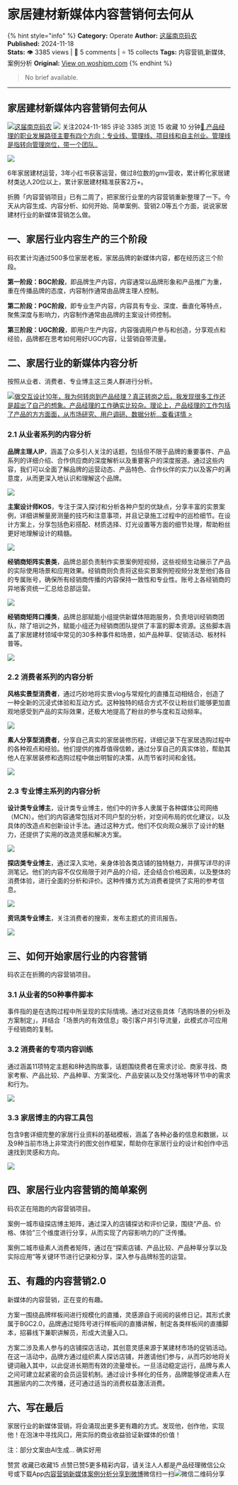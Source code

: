 # 家居建材新媒体内容营销何去何从
{% hint style="info" %}
**Category:** Operate
**Author:** [这届南京码农](https://www.woshipm.com/u/957299)
**Published:** 2024-11-18  
**Stats:** 👁️ 3385 views | 💬 5 comments | ⭐ 15 collects
**Tags:** 内容营销,新媒体,案例分析
**Original:** [View on woshipm.com](https://www.woshipm.com/operate/6141897.html)
{% endhint %}
> No brief available.

---

## 家居建材新媒体内容营销何去何从

[![](https://static.woshipm.com/view/woshipm_api_def_20231121172607_5326.jpeg?imageView2/1/w/72/h/72/q/100)](https://www.woshipm.com/u/957299)[这届南京码农](https://www.woshipm.com/u/957299) ![](https://static.woshipm.com/tag/1101_1@2x.png) 关注2024-11-185 评论 3385 浏览 15 收藏 10 分钟[🔗 产品经理的职业发展路径主要有四个方向：专业线、管理线、项目线和自主创业。管理线是指转向管理岗位，带一个团队..](https://ke.qidianla.com/courses/90pm)

![](https://image.woshipm.com/2023/04/20/0ffc7280-df4b-11ed-81f2-00163e0b5ff3.jpg)

6年家居建材运营，3年小红书获客运营，做过8位数的gmv营收，累计孵化家居建材类达人20位以上，累计家居建材精准获客2万+。

折腾「内容营销项目」已有二周了，把家居行业里的内容营销重新整理了一下。今天从内容生成、内容分析、如何开始、简单案例、营销2.0等五个方面，说说家居建材行业的新媒体营销怎么做。

## 一、家居行业内容生产的三个阶段

码农累计沟通过500多位家居老板，家居品牌的新媒体内容，都在经历这三个阶段。

**第一阶段：BGC阶段**，即品牌生产内容，内容通常以品牌形象和产品推广为重，重在传播品牌的态度，内容制作通常由品牌主理人控制。

**第二阶段：PGC阶段**，即专业生产内容，内容具有专业、深度、垂直化等特点，聚焦深度与影响力，内容制作通常由品牌的主案设计师控制。

**第三阶段：UGC阶段**，即用户生产内容，内容强调用户参与和创造，分享观点和经验，品牌都在思考如何用好UGC内容，让营销自带流量。

## 二、家居行业的新媒体内容分析

按照从业者、消费者、专业博主这三类人群进行分析。

[![](https://image.woshipm.com/2023/08/02/769bf6f4-30e6-11ee-b3cb-00163e0b5ff3.png)做交互设计10年，我为何转岗到产品经理？真正转岗之后，我发现很多工作还是超出了自己的想象。产品经理的工作确实比较杂。理论上，产品经理的工作包括了产品的方方面面，从市场研究、用户调研、数据分析...查看详情 >](https://ke.qidianla.com/courses/bcpm)

### 2.1 从业者系列的内容分析

**品牌主理人IP**，涵盖了众多引人关注的话题，包括但不限于品牌的重要事件、产品系列的详细介绍、合作供应商的深度解析以及重要客户的深度报道。通过这些内容，我们可以全面了解品牌的运营动态、产品特色、合作伙伴的实力以及客户的满意度，从而更深入地认识和理解这个品牌。

![](https://image.woshipm.com/2024/11/17/bbd3fb66-a4f5-11ef-84c2-00163e0b5ff3.jpg)

**主案设计师KOS**，专注于深入探讨和分析各种户型的优缺点，分享丰富的实景案例，详细讲解量房测量的技巧和注意事项，并且记录施工过程中的巡检细节。在设计方案上，分享包括色彩搭配、材质选择、灯光设置等方面的细节处理，帮助粉丝更好地理解设计的精髓。

![](https://image.woshipm.com/2024/11/17/b3e3f28c-a4ee-11ef-abf0-00163e0b5ff3.jpeg)

**经销商矩阵实景类**，品牌总部负责制作实景案例短视频，这些视频生动展示了产品的实际使用场景和应用效果。经销商则负责将这些实景案例短视频分发至他们各自的专属账号，确保所有经销商传播的内容保持一致性和专业性。账号上各经销商的异地客资统一汇总给总部运营。

![](https://image.woshipm.com/2024/11/17/3efb7d52-a4f6-11ef-9e12-00163e0b5ff3.jpg)

**经销商矩阵口播类**，品牌总部赋能小组提供新媒体陪跑服务，负责培训经销商团队，除了培训之外，赋能小组还为经销商团队提供了丰富的脚本资源。这些脚本涵盖了家居建材领域中常见的30多种事件和场景，如产品种草、促销活动、板材科普等。

![](https://image.woshipm.com/2024/11/17/4f6b30a6-a4f6-11ef-84c2-00163e0b5ff3.jpg)

### 2.2 消费者系列的内容分析

**风格实景型消费者**，通过巧妙地将实景vlog与常规化的直播互动相结合，创造了一种全新的沉浸式体验和互动方式。这种独特的结合方式不仅让粉丝们能够更加直观地感受到产品的实际效果，还极大地提高了粉丝的参与度和互动频率。

![](https://image.woshipm.com/2024/11/17/656c173a-a4f6-11ef-baf4-00163e0b5ff3.jpg)

**素人分享型消费者**，分享自己真实的家居装修历程，详细记录下在家居选购过程中的各种观点和经验。他们提供的推荐值得信赖，通过分享自己的真实体验，帮助其他人在家居装修和选购过程中做出明智的决策，从而节省时间和金钱。

![](https://image.woshipm.com/2024/11/17/7409b54a-a4f6-11ef-84c2-00163e0b5ff3.jpg)

### 2.3 专业博主系列的内容分析

**设计类专业博主**，设计类专业博主，他们中的许多人隶属于各种媒体公司网络（MCN）。他们的内容通常包括对不同户型的分析，对空间布局的优化建议，以及具体的改造点和创新设计手法。通过这种方式，他们不仅向观众展示了设计的魅力，还提供了实用的改造灵感和解决方案。

![](https://image.woshipm.com/2024/11/17/a7a85faa-a4f6-11ef-baf4-00163e0b5ff3.jpg)

**探店类专业博主**，通过深入实地，亲身体验各类店铺的独特魅力，并撰写详尽的评测笔记。他们的内容不仅仅局限于对产品的介绍，还会结合价格因素，以及整体的消费体验，进行全面的分析和评价。这种传播方式为消费者提供了实用的参考信息。

![](https://image.woshipm.com/2024/11/17/b7f16d70-a4f6-11ef-baf4-00163e0b5ff3.jpg)

**资讯类专业博主**，关注消费者的搜索，发布主题式的资讯报告。

![](https://image.woshipm.com/2024/11/17/c7ff53a8-a4f6-11ef-8c74-00163e0b5ff3.jpg)

## 三、如何开始家居行业的内容营销

码农正在折腾的内容营销项目。

### 3.1 从业者的50种事件脚本

事件指的是在选购过程中所呈现的实际情境。通过对这些具体「选购场景的分析及方案制定」，并结合「场景内的有效信息」吸引客户并引导流量，此模式亦可应用于经销商的复制。

### 3.2 消费者的专项内容训练

通过涵盖11项特定主题和8种选购故事，话题围绕费者在需求讨论、商家寻找、商家考察、产品比较、产品种草、方案深化、产品安装以及交付落地等环节中的需求和行为。

![](https://image.woshipm.com/2024/11/17/ed84a826-a4f6-11ef-9e12-00163e0b5ff3.jpg)

### 3.3 家居博主的内容工具包

包含9套详细完整的家居行业资料的基础模板，涵盖了各种必备的信息和数据，以及9种当前市场上非常流行的图文创作框架，帮助你在家居行业的设计和创作中迅速找到灵感和方向。

![](https://image.woshipm.com/2024/11/17/02dde96c-a4f7-11ef-baf4-00163e0b5ff3.jpg)

## 四、家居行业内容营销的简单案例

码农正在陪跑的内容营销项目。

案例一城市级探店博主矩阵，通过深入的店铺探访和评价记录，围绕“产品、价格、体验”三个维度进行分享，从而实现了内容影响力的广泛传播。

案例二城市级素人消费者矩阵，通过在“探索店铺、产品比较、产品种草分享以及实际应用”等关键环节进行记录和分享，深入参与品牌标签的运营。

## 五、有趣的内容营销2.0

新媒体的内容营销，正在变的有趣。

方案一围绕品牌样板间进行规模化的直播，灵感源自于阅阅的装修日记，其形式隶属于BGC2.0，品牌通过矩阵号进行样板间的直播讲解，制定各类样板间的直播脚本，招募线下兼职讲解员，形成大流量入口。

方案二涉及素人参与的店铺探店活动，其创意灵感来源于某建材市场的促销活动。在这一活动中，品牌方通过组织素人探访店铺，并邀请他们参与，从而巧妙地将关键词融入其中，以此促进长期而有效的流量增长。一旦活动稳定运行，品牌与素人之间可建立起紧密的会员运营机制。通过设计多样化的任务，品牌能够促进素人在其圈层内的二次传播，还可通过适当的消费权益激活消费。

## 六、写在最后

家居行业的新媒体营销，将会涌现出更多更有趣的方式。发现他，创作他，实现他！在泡沫中寻找风口，用实际的商业收益验证新媒体的价值！

注：部分文案由AI生成… 确实好用

赞赏 收藏已收藏15 点赞已赞5更多精彩内容，请关注人人都是产品经理微信公众号或下载App[内容营销](https://www.woshipm.com/tag/%e5%86%85%e5%ae%b9%e8%90%a5%e9%94%80)[新媒体](https://www.woshipm.com/tag/%e6%96%b0%e5%aa%92%e4%bd%93)[案例分析](https://www.woshipm.com/tag/%e6%a1%88%e4%be%8b%e5%88%86%e6%9e%90)[分享到微博](https://service.weibo.com/share/share.php?appkey=2775287854&title=家居建材新媒体内容营销何去何从&url=https://www.woshipm.com/operate/6141897.html&pic=https://image.woshipm.com/2023/04/20/0ffc7280-df4b-11ed-81f2-00163e0b5ff3.jpg)微信扫一扫![微信二维码](https://api.pwmqr.com/qrcode/create/?url=https://www.woshipm.com/operate/6141897.html)分享